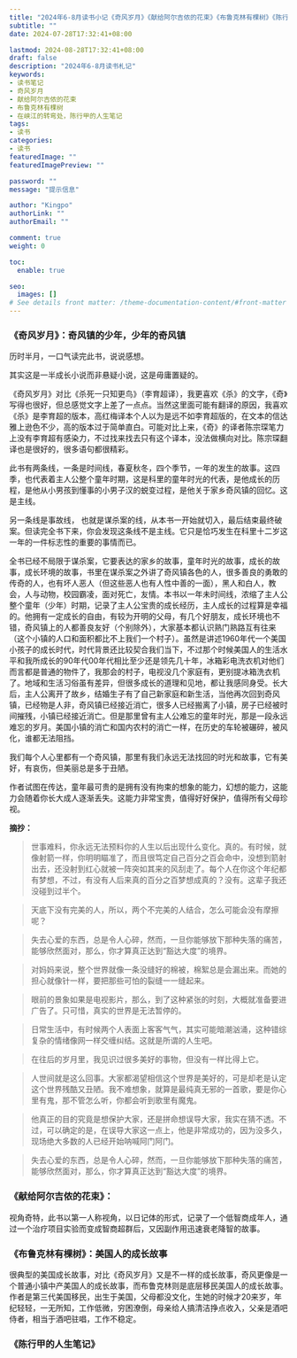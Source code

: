 ```yaml
---
title: "2024年6-8月读书小记《奇风岁月》《献给阿尔吉侬的花束》《布鲁克林有棵树》《陈行甲的人生笔记》"
subtitle: ""
date: 2024-07-28T17:32:41+08:00

lastmod: 2024-08-28T17:32:41+08:00
draft: false
description: "2024年6-8月读书札记"
keywords: 
- 读书笔记
- 奇风岁月
- 献给阿尔吉侬的花束
- 布鲁克林有棵树
- 在峡江的转弯处，陈行甲的人生笔记
tags:
- 读书
categories:
- 读书
featuredImage: ""
featuredImagePreview: ""

password: ""
message: "提示信息"

author: "Kingpo"
authorLink: ""
authorEmail: ""

comment: true
weight: 0

toc:
  enable: true

seo:
  images: []
# See details front matter: /theme-documentation-content/#front-matter
---
```


<!--more-->

### 《奇风岁月》：奇风镇的少年，少年的奇风镇


历时半月，一口气读完此书，说说感想。

其实这是一半成长小说而非悬疑小说，这是毋庸置疑的。

《奇风岁月》对比《杀死一只知更鸟》（李育超译），我更喜欢《杀》的文字，《奇》写得也很好，但总感觉文字上差了一点点。当然这里面可能有翻译的原因，我喜欢《杀》是李育超的版本，高红梅译本个人以为是远不如李育超版的，在文本的信达雅上逊色不少，高的版本过于简单直白。可能对比上来，《奇》的译者陈宗琛笔力上没有李育超有感染力，不过找来找去只有这个译本，没法做横向对比。陈宗琛翻译也是很好的，很多语句都很精彩。

此书有两条线，一条是时间线，春夏秋冬，四个季节，一年的发生的故事。这四季，也代表着主人公整个童年时期，这是科里的童年时光的代表，是他成长的历程，是他从小男孩到懂事的小男子汉的蜕变过程，是他关于家乡奇风镇的回忆。这是主线。

另一条线是事故线， 也就是谋杀案的线，从本书一开始就切入，最后结束最终破案。但读完全书下来，你会发现这条线不是主线。它只是恰巧发生在科里十二岁这一年的一件标志性的重要的事情而已。

全书已经不局限于谋杀案，它要表达的家乡的故事，童年时光的故事，成长的故事，成长环境的故事，书里在谋杀案之外讲了奇风镇各色的人，很多善良的勇敢的传奇的人，也有坏人恶人（但这些恶人也有人性中善的一面），黑人和白人，教会，人与动物，校园霸凌，面对死亡，友情。本书以一年未时间线，浓缩了主人公整个童年（少年）时期，记录了主人公宝贵的成长经历，主人成长的过程算是幸福的。他拥有一定成长的自由，有较为开明的父母，有几个好朋友，成长环境也不错，奇风镇上的人都善良友好（个别除外），大家基本都认识熟门熟路互有往来（这个小镇的人口和面积都比不上我们一个村子）。虽然是讲述1960年代一个美国小孩子的成长时代，时代背景还比较契合我们当下，不过那个时候美国人的生活水平和我所成长的90年代00年代相比至少还是领先几十年，冰箱彩电洗衣机对他们而言都是普通的物件了，我那会的村子，电视没几个家庭有，更别提冰箱洗衣机了。地域和生活习俗虽有差异，但很多成长的道理和见地，都让我感同身受。长大后，主人公离开了故乡，结婚生子有了自己新家庭和新生活，当他再次回到奇风镇，已经物是人非，奇风镇已经接近消亡，很多人已经搬离了小镇，房子已经被时间摧残，小镇已经接近消亡。但是那里曾有主人公难忘的童年时光，那是一段永远难忘的岁月。美国小镇的消亡和国内农村的消亡一样，在历史的车轮被碾碎，被风化，谁都无法阻挡。

我们每个人心里都有一个奇风镇，那里有我们永远无法找回的时光和故事，它有美好，有哀伤，但美丽总是多于丑陋。

作者试图在传达，童年最可贵的是拥有没有拘束的想象的能力，幻想的能力，这能力会随着你长大成人逐渐丢失。这能力非常宝贵，值得好好保护，值得所有父母珍视。


**摘抄：**

> 世事难料，你永远无法预料你的人生以后出现什么变化。真的。有时候，就像射箭一样，你明明瞄准了，而且很笃定自己百分之百会命中，没想到箭射出去，还没射到红心就被一阵突如其来的风刮走了。每个人在你这个年纪都有梦想，不过，有没有人后来真的百分之百梦想成真的？没有。这辈子我还没碰到过半个。

> 天底下没有完美的人，所以，两个不完美的人结合，怎么可能会没有摩擦呢？

> 失去心爱的东西，总是令人心碎，然而，一旦你能够放下那种失落的痛苦，能够欣然面对，那么，你才算真正达到“豁达大度”的境界。

> 对妈妈来说，整个世界就像一条没缝好的棉被，棉絮总是会漏出来。而她的担心就像针一样，要把那些可怕的裂缝一一缝起来。

> 眼前的景象如果是电视影片，那么，到了这种紧张的时刻，大概就准备要进广告了。只可惜，真实的世界是无法暂停的。

> 日常生活中，有时候两个人表面上客客气气，其实可能暗潮汹涌，这种错综复杂的情绪像网一样交缠纠结。这就是所谓的人生吧。

> 在往后的岁月里，我见识过很多美好的事物，但没有一样比得上它。

> 人世间就是这么回事。大家都渴望相信这个世界是美好的，可是却老是认定这个世界残酷又丑陋。我不难想象，就算是最纯真无邪的一首歌，要是你心里有鬼，那不管怎么听，你都会听到歌里有魔鬼。

> 他真正的目的究竟是想保护大家，还是拼命想误导大家，我实在猜不透。不过，可以确定的是，在误导大家这一点上，他是非常成功的，因为没多久，现场绝大多数的人已经开始呐喊阿门阿门。

> 失去心爱的东西，总是令人心碎，然而，一旦你能够放下那种失落的痛苦，能够欣然面对，那么，你才算真正达到“豁达大度”的境界。



### 《献给阿尔吉侬的花束》：
视角奇特，此书以第一人称视角，以日记体的形式，记录了一个低智商成年人，通过一个治疗项目实验而变成智商超群后，又因副作用迅速衰老降智的故事。

### 《布鲁克林有棵树》：美国人的成长故事

很典型的美国成长故事，对比《奇风岁月》又是不一样的成长故事，奇风更像是一个普通小镇中产美国人的成长故事，而布鲁克林则是底层移民美国人的成长故事。作者是第三代美国移民，出生于美国，父母都没文化，生她的时候才20来岁，年纪轻轻，一无所知，工作低微，穷困潦倒，母亲给人搞清洁挣点收入，父亲是酒吧侍者，相当于酒吧驻唱，工作不稳定。


### 《陈行甲的人生笔记》

